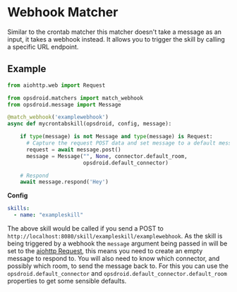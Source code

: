 # Webhook Matcher

Similar to the crontab matcher this matcher doesn't take a message as an input, it takes a webhook instead. It allows you to trigger the skill by calling a specific URL endpoint.

## Example

```python
from aiohttp.web import Request

from opsdroid.matchers import match_webhook
from opsdroid.message import Message

@match_webhook('examplewebhook')
async def mycrontabskill(opsdroid, config, message):

    if type(message) is not Message and type(message) is Request:
      # Capture the request POST data and set message to a default message
      request = await message.post()
      message = Message("", None, connector.default_room,
                        opsdroid.default_connector)

    # Respond
    await message.respond('Hey')
```

**Config**

```yaml
skills:
  - name: "exampleskill"
```

The above skill would be called if you send a POST to `http://localhost:8080/skill/exampleskill/examplewebhook`. As the skill is being triggered by a webhook the `message` argument being passed in will be set to the [aiohttp Request](http://aiohttp.readthedocs.io/en/stable/web_reference.html#aiohttp.web.BaseRequest), this means you need to create an empty message to respond to. You will also need to know which connector, and possibly which room, to send the message back to. For this you can use the `opsdroid.default_connector` and `opsdroid.default_connector.default_room` properties to get some sensible defaults.
